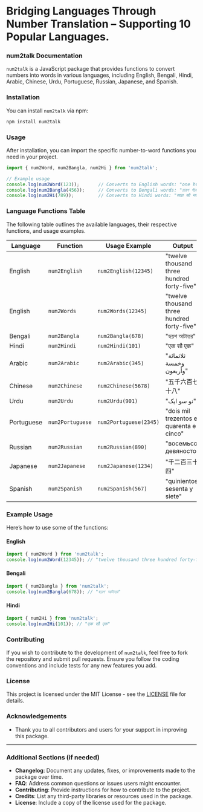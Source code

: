 # Bridging Languages Through Number Translation – Supporting 10 Popular Languages.


### num2talk Documentation


`num2talk` is a JavaScript package that provides functions to convert numbers into words in various languages, including English, Bengali, Hindi, Arabic, Chinese, Urdu, Portuguese, Russian, Japanese, and Spanish.

### Installation

You can install `num2talk` via npm:

```bash
npm install num2talk
```

### Usage

After installation, you can import the specific number-to-word functions you need in your project.

```javascript
import { num2Word, num2Bangla, num2Hi } from 'num2talk';

// Example usage
console.log(num2Word(123));       // Converts to English words: "one hundred twenty-three"
console.log(num2Bangla(456));     // Converts to Bengali words: "চারশ পঁচাশি"
console.log(num2Hi(789));         // Converts to Hindi words: "सात सौ नवासी"
```

### Language Functions Table

The following table outlines the available languages, their respective functions, and usage examples.

| Language   | Function        | Usage Example                             | Output                           |
|------------|-----------------|------------------------------------------|----------------------------------|
| English    | `num2English`      | `num2English(12345)`                       | "twelve thousand three hundred forty-five" |
| English    | `num2Words`      | `num2Words(12345)`                       | "twelve thousand three hundred forty-five"|
| Bengali    | `num2Bangla`    | `num2Bangla(678)`                       | "ছয়শ আটাত্তর"                   |
| Hindi      | `num2Hindi`        | `num2Hindi(101)`                           | "एक सौ एक"                      |
| Arabic     | `num2Arabic`    | `num2Arabic(345)`                       | "ثلاثمائة وخمسة وأربعون"      |
| Chinese    | `num2Chinese`   | `num2Chinese(5678)`                     | "五千六百七十八"                |
| Urdu       | `num2Urdu`      | `num2Urdu(901)`                         | "نو سو ایک"                     |
| Portuguese | `num2Portuguese` | `num2Portuguese(2345)`                 | "dois mil trezentos e quarenta e cinco" |
| Russian    | `num2Russian`   | `num2Russian(890)`                      | "восемьсот девяносто"           |
| Japanese   | `num2Japanese`  | `num2Japanese(1234)`                    | "千二百三十四"                  |
| Spanish    | `num2Spanish`   | `num2Spanish(567)`                      | "quinientos sesenta y siete"    |

### Example Usage

Here’s how to use some of the functions:

#### English

```javascript
import { num2Word } from 'num2talk';
console.log(num2Word(12345)); // "twelve thousand three hundred forty-five"
```

#### Bengali

```javascript
import { num2Bangla } from 'num2talk';
console.log(num2Bangla(678)); // "ছয়শ আটাত্তর"
```

#### Hindi

```javascript
import { num2Hi } from 'num2talk';
console.log(num2Hi(101)); // "एक सौ एक"
```

### Contributing

If you wish to contribute to the development of `num2talk`, feel free to fork the repository and submit pull requests. Ensure you follow the coding conventions and include tests for any new features you add.

### License

This project is licensed under the MIT License - see the [LICENSE](LICENSE) file for details.

### Acknowledgements

- Thank you to all contributors and users for your support in improving this package.

---

### Additional Sections (if needed)

- **Changelog**: Document any updates, fixes, or improvements made to the package over time.
- **FAQ**: Address common questions or issues users might encounter.
- **Contributing**: Provide instructions for how to contribute to the project.
- **Credits**: List any third-party libraries or resources used in the package.
- **License**: Include a copy of the license used for the package.